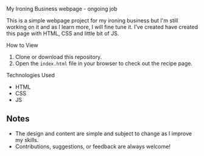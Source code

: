 My Ironing Business webpage - ongoing job

This is a simple webpage project for my ironing business but I'm still working on it and as I learn more, I will fine tune it. I’ve created have created this page with HTML, CSS and little bit of JS.

How to View
1. Clone or download this repository.
2. Open the `index.html` file in your browser to check out the recipe page.

Technologies Used
- HTML
- CSS
- JS

## Notes
- The design and content are simple and subject to change as I improve my skills.
- Contributions, suggestions, or feedback are always welcome!
